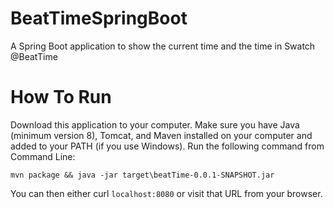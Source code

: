 # BeatTimeSpringBoot
A Spring Boot application to show the current time and the time in Swatch @BeatTime


# How To Run
Download this application to your computer. Make sure you have Java (minimum version 8), Tomcat, and Maven installed on your computer and added to your PATH (if you use Windows).
Run the following command from Command Line:

`mvn package && java -jar target\beatTime-0.0.1-SNAPSHOT.jar`

You can then either curl `localhost:8080` or visit that URL from your browser.
